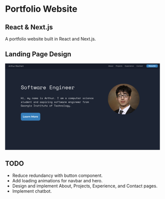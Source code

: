 # Portfolio Website
## React & Next.js
A portfolio website built in React and Next.js.

## Landing Page Design
![Design Screenshot](/readme-assets/figma_design_100.png)

## TODO
- Reduce redundancy with button component.
- Add loading animations for navbar and hero.
- Design and implement About, Projects, Experience, and Contact pages.
- Implement chatbot.
